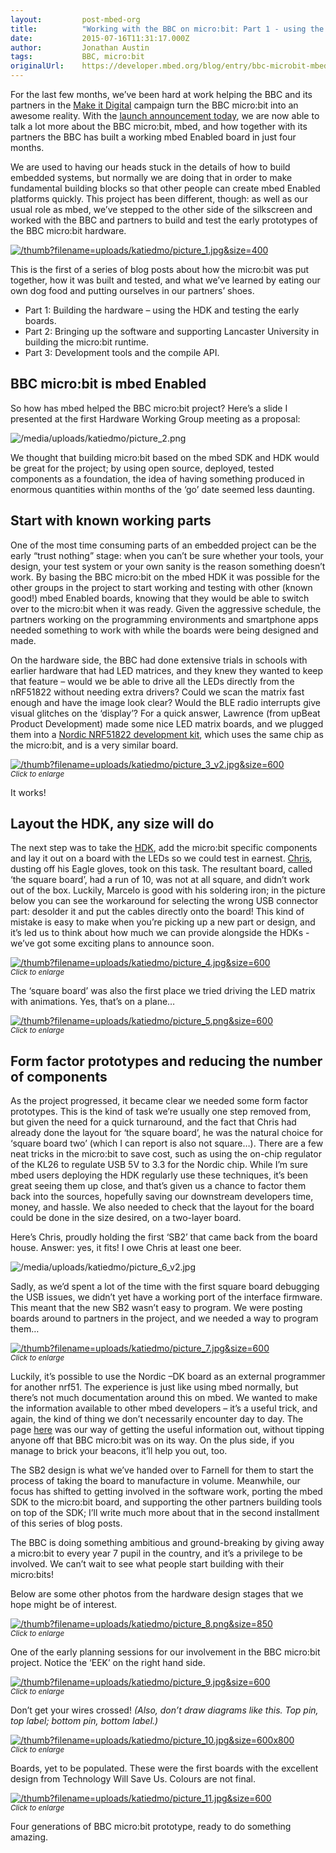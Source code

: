 ```yaml
---
layout:         post-mbed-org
title:          "Working with the BBC on micro:bit: Part 1 - using the mbed HDKBBC micro:bit is mbed EnabledStart with known working partsLayout the HDK, any size will doForm factor prototypes and reducing the number of components"
date:           2015-07-16T11:31:17.000Z
author:         Jonathan Austin
tags:           BBC, micro:bit
originalUrl:    https://developer.mbed.org/blog/entry/bbc-microbit-mbed-hdk/
---
```


<p>For the last few months, we&#x2019;ve been hard at work helping the BBC
  and its partners in the <a href="http://www.bbc.co.uk/programmes/articles/1gkwk58DPmRzt2TzDp3pr9x/about-make-it-digital"
  rel="nofollow">Make it Digital</a> campaign turn the BBC micro:bit into
  an awesome reality. With the <a href="http://www.bbc.co.uk/mediacentre/mediapacks/microbit"
  rel="nofollow">launch announcement today</a>, we are now able to talk a
  lot more about the BBC micro:bit, mbed, and how together with its partners
  the BBC has built a working mbed Enabled board in just four months.</p>
<p>We are used to having our heads stuck in the details of how to build embedded
  systems, but normally we are doing that in order to make fundamental building
  blocks so that other people can create mbed Enabled platforms quickly.
  This project has been different, though: as well as our usual role as mbed,
  we&#x2019;ve stepped to the other side of the silkscreen and worked with
  the BBC and partners to build and test the early prototypes of the BBC
  micro:bit hardware.</p>
<p><a href="/media/uploads/katiedmo/picture_1.jpg"><img src="https://developer.mbed.org/thumb?filename=uploads/katiedmo/picture_1.jpg&amp;size=400" alt="/thumb?filename=uploads/katiedmo/picture_1.jpg&amp;size=400" title="/thumb?filename=uploads/katiedmo/picture_1.jpg&amp;size=400"></a>
  <br>
</p>
<p>This is the first of a series of blog posts about how the micro:bit was
  put together, how it was built and tested, and what we&#x2019;ve learned
  by eating our own dog food and putting ourselves in our partners&#x2019;
  shoes.</p>
<ul>
  <li>Part 1: Building the hardware &#x2013; using the HDK and testing the early
    boards.</li>
  <li>Part 2: Bringing up the software and supporting Lancaster University in
    building the micro:bit runtime.</li>
  <li>Part 3: Development tools and the compile API.</li>
</ul>

<h2>BBC micro:bit is mbed Enabled</h2>

<p>So how has mbed helped the BBC micro:bit project? Here&#x2019;s a slide
  I presented at the first Hardware Working Group meeting as a proposal:</p>
<p>
  <img src="https://developer.mbed.org/media/uploads/katiedmo/picture_2.png"
  alt="/media/uploads/katiedmo/picture_2.png" title="/media/uploads/katiedmo/picture_2.png">
</p>
<p>We thought that building micro:bit based on the mbed SDK and HDK would
  be great for the project; by using open source, deployed, tested components
  as a foundation, the idea of having something produced in enormous quantities
  within months of the &#x2018;go&#x2019; date seemed less daunting.</p>

<h2>Start with known working parts</h2>

<p>One of the most time consuming parts of an embedded project can be the
  early &#x201C;trust nothing&#x201D; stage: when you can&#x2019;t be sure
  whether your tools, your design, your test system or your own sanity is
  the reason something doesn&#x2019;t work. By basing the BBC micro:bit on
  the mbed HDK it was possible for the other groups in the project to start
  working and testing with other (known good!) mbed Enabled boards, knowing
  that they would be able to switch over to the micro:bit when it was ready.
  Given the aggressive schedule, the partners working on the programming
  environments and smartphone apps needed something to work with while the
  boards were being designed and made.</p>
<p>On the hardware side, the BBC had done extensive trials in schools with
  earlier hardware that had LED matrices, and they knew they wanted to keep
  that feature &#x2013; would we be able to drive all the LEDs directly from
  the nRF51822 without needing extra drivers? Could we scan the matrix fast
  enough and have the image look clear? Would the BLE radio interrupts give
  visual glitches on the &#x2018;display&#x2019;? For a quick answer, Lawrence
  (from upBeat Product Development) made some nice LED matrix boards, and
  we plugged them into a <a href="https://developer.mbed.org/platforms/Nordic-nRF51822/">Nordic NRF51822 development kit</a>,
  which uses the same chip as the micro:bit, and is a very similar board.</p>
<p><a href="/media/uploads/katiedmo/picture_3_v2.jpg"><img src="https://developer.mbed.org/thumb?filename=uploads/katiedmo/picture_3_v2.jpg&amp;size=600" alt="/thumb?filename=uploads/katiedmo/picture_3_v2.jpg&amp;size=600" title="/thumb?filename=uploads/katiedmo/picture_3_v2.jpg&amp;size=600"></a>
  <br>
<sup><em>Click to enlarge</em></sup>
</p>
<p>It works!</p>

<h2>Layout the HDK, any size will do</h2>

<p>The next step was to take the <a href="https://developer.mbed.org/teams/mbed/code/mbed-HDK/">HDK</a>,
  add the micro:bit specific components and lay it out on a board with the
  LEDs so we could test in earnest. <a href="https://developer.mbed.org/users/chris/">Chris</a>,
  dusting off his Eagle gloves, took on this task. The resultant board, called
  &#x2018;the square board&#x2019;, had a run of 10, was not at all square,
  and didn&#x2019;t work out of the box. Luckily, Marcelo is good with his
  soldering iron; in the picture below you can see the workaround for selecting
  the wrong USB connector part: desolder it and put the cables directly onto
  the board! This kind of mistake is easy to make when you&#x2019;re picking
  up a new part or design, and it&#x2019;s led us to think about how much
  we can provide alongside the HDKs - we&#x2019;ve got some exciting plans
  to announce soon.</p>
<p><a href="/media/uploads/katiedmo/picture_4.jpg"><img src="https://developer.mbed.org/thumb?filename=uploads/katiedmo/picture_4.jpg&amp;size=600" alt="/thumb?filename=uploads/katiedmo/picture_4.jpg&amp;size=600" title="/thumb?filename=uploads/katiedmo/picture_4.jpg&amp;size=600"></a>
  <br>
<sup><em>Click to enlarge</em></sup>
</p>
<p>The &#x2018;square board&#x2019; was also the first place we tried driving
  the LED matrix with animations. Yes, that&#x2019;s on a plane&#x2026;</p>
<p><a href="/media/uploads/katiedmo/picture_5.png"><img src="https://developer.mbed.org/thumb?filename=uploads/katiedmo/picture_5.png&amp;size=600" alt="/thumb?filename=uploads/katiedmo/picture_5.png&amp;size=600" title="/thumb?filename=uploads/katiedmo/picture_5.png&amp;size=600"></a>
  <br>
<sup><em>Click to enlarge</em></sup>
</p>

<h2>Form factor prototypes and reducing the number of components</h2>

<p>As the project progressed, it became clear we needed some form factor
  prototypes. This is the kind of task we&#x2019;re usually one step removed
  from, but given the need for a quick turnaround, and the fact that Chris
  had already done the layout for &#x2018;the square board&#x2019;, he was
  the natural choice for &#x2018;square board two&#x2019; (which I can report
  is also not square&#x2026;). There are a few neat tricks in the micro:bit
  to save cost, such as using the on-chip regulator of the KL26 to regulate
  USB 5V to 3.3 for the Nordic chip. While I&#x2019;m sure mbed users deploying
  the HDK regularly use these techniques, it&#x2019;s been great seeing them
  up close, and that&#x2019;s given us a chance to factor them back into
  the sources, hopefully saving our downstream developers time, money, and
  hassle. We also needed to check that the layout for the board could be
  done in the size desired, on a two-layer board.</p>
<p>Here&#x2019;s Chris, proudly holding the first &#x2018;SB2&#x2019; that
  came back from the board house. Answer: yes, it fits! I owe Chris at least
  one beer.</p>
<p>
  <img src="https://developer.mbed.org/media/uploads/katiedmo/picture_6_v2.jpg"
  alt="/media/uploads/katiedmo/picture_6_v2.jpg" title="/media/uploads/katiedmo/picture_6_v2.jpg">
</p>
<p>Sadly, as we&#x2019;d spent a lot of the time with the first square board
  debugging the USB issues, we didn&#x2019;t yet have a working port of the
  interface firmware. This meant that the new SB2 wasn&#x2019;t easy to program.
  We were posting boards around to partners in the project, and we needed
  a way to program them&#x2026;</p>
<p><a href="/media/uploads/katiedmo/picture_7.jpg"><img src="https://developer.mbed.org/thumb?filename=uploads/katiedmo/picture_7.jpg&amp;size=600" alt="/thumb?filename=uploads/katiedmo/picture_7.jpg&amp;size=600" title="/thumb?filename=uploads/katiedmo/picture_7.jpg&amp;size=600"></a>
  <br>
<sup><em>Click to enlarge</em></sup>
</p>
<p>Luckily, it&#x2019;s possible to use the Nordic &#x2013;DK board as an
  external programmer for another nrf51. The experience is just like using
  mbed normally, but there&#x2019;s not much documentation around this on
  mbed. We wanted to make the information available to other mbed developers
  &#x2013; it&#x2019;s a useful trick, and again, the kind of thing we don&#x2019;t
  necessarily encounter day to day. The page <a href="https://developer.mbed.org/users/MarceloSalazar/notebook/programming-a-minibeacon-bluetooth-module-nordic-n/">here</a> was
  our way of getting the useful information out, without tipping anyone off
  that BBC micro:bit was on its way. On the plus side, if you manage to brick
  your beacons, it&#x2019;ll help you out, too.</p>
<p>The SB2 design is what we&#x2019;ve handed over to Farnell for them to
  start the process of taking the board to manufacture in volume. Meanwhile,
  our focus has shifted to getting involved in the software work, porting
  the mbed SDK to the micro:bit board, and supporting the other partners
  building tools on top of the SDK; I&#x2019;ll write much more about that
  in the second installment of this series of blog posts.</p>
<p>The BBC is doing something ambitious and ground-breaking by giving away
  a micro:bit to every year 7 pupil in the country, and it&#x2019;s a privilege
  to be involved. We can&#x2019;t wait to see what people start building
  with their micro:bits!</p>
<p>Below are some other photos from the hardware design stages that we hope
  might be of interest.</p>
<p><a href="/media/uploads/katiedmo/picture_8.png"><img src="https://developer.mbed.org/thumb?filename=uploads/katiedmo/picture_8.png&amp;size=850" alt="/thumb?filename=uploads/katiedmo/picture_8.png&amp;size=850" title="/thumb?filename=uploads/katiedmo/picture_8.png&amp;size=850"></a>
  <br>
<sup><em>Click to enlarge</em></sup>
</p>
<p>One of the early planning sessions for our involvement in the BBC micro:bit
  project. Notice the &#x2018;EEK&#x2019; on the right hand side.</p>
<p><a href="/media/uploads/katiedmo/picture_9.jpg"><img src="https://developer.mbed.org/thumb?filename=uploads/katiedmo/picture_9.jpg&amp;size=600" alt="/thumb?filename=uploads/katiedmo/picture_9.jpg&amp;size=600" title="/thumb?filename=uploads/katiedmo/picture_9.jpg&amp;size=600"></a>
  <br>
<sup><em>Click to enlarge</em></sup>
</p>
<p>Don&#x2019;t get your wires crossed! <em>(Also, don&#x2019;t draw diagrams like this. Top pin, top label; bottom pin, bottom label.)</em>
</p>
<p><a href="/media/uploads/katiedmo/picture_10.jpg"><img src="https://developer.mbed.org/thumb?filename=uploads/katiedmo/picture_10.jpg&amp;size=600x800" alt="/thumb?filename=uploads/katiedmo/picture_10.jpg&amp;size=600x800" title="/thumb?filename=uploads/katiedmo/picture_10.jpg&amp;size=600x800"></a>
  <br>
<sup><em>Click to enlarge</em></sup>
</p>
<p>Boards, yet to be populated. These were the first boards with the excellent
  design from Technology Will Save Us. Colours are not final.</p>
<p><a href="/media/uploads/katiedmo/picture_11.jpg"><img src="https://developer.mbed.org/thumb?filename=uploads/katiedmo/picture_11.jpg&amp;size=600" alt="/thumb?filename=uploads/katiedmo/picture_11.jpg&amp;size=600" title="/thumb?filename=uploads/katiedmo/picture_11.jpg&amp;size=600"></a>
  <br>
<sup><em>Click to enlarge</em></sup>
</p>
<p>Four generations of BBC micro:bit prototype, ready to do something amazing.</p>

